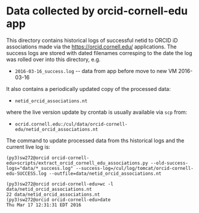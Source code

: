 # Data collected by orcid-cornell-edu app

This directory contains historical logs of successful netid to ORCID iD associations made via the <https://orcid.cornell.edu/> applications. The success logs are stored with dated filenames corresping to the date the log was rolled over into this directory, e.g.

  * `2016-03-16_success.log` -- data from app before move to new VM 2016-03-16

It also contains a periodically updated copy of the processed data:

  * `netid_orcid_associations.nt` 

where the live version update by crontab is usually available via `scp` from:

  * `ocrid.cornell.edu:/cul/data/orcid-cornell-edu/netid_orcid_associations.nt`

The command to update processed data from ths historical logs and the current live log is:

```
(py3)sw272@orcid orcid-cornell-edu>scripts/extract_orcid_cornell_edu_associations.py --old-success-logs="data/*_success.log" --success-log=/cul/log/tomcat/orcid-cornell-edu-SUCCESS.log --outfile=data/netid_orcid_associations.nt

(py3)sw272@orcid orcid-cornell-edu>wc -l data/netid_orcid_associations.nt 
22 data/netid_orcid_associations.nt
(py3)sw272@orcid orcid-cornell-edu>date
Thu Mar 17 12:31:31 EDT 2016
```
